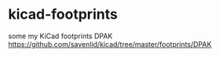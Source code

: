 # kicad-footprints
some my KiCad footprints
DPAK https://github.com/savenlid/kicad/tree/master/footprints/DPAK